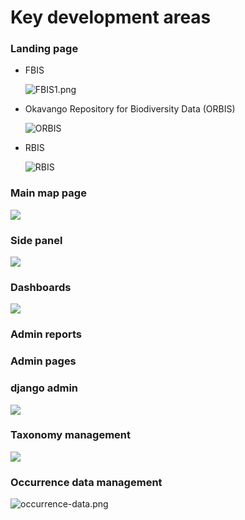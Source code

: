 # Key development areas

### Landing page

* FBIS

    ![FBIS1.png](img/FBIS-1.png)

* Okavango Repository for Biodiversity Data (ORBIS)

    ![ORBIS](img/ORBIS-1.png)

* RBIS

    ![RBIS](img/RBIS-1.png)

### Main map page

![](img/FBIS-2.png)

### Side panel

![](img/side-panel.png)

### Dashboards <!--- how to create modules-->

![](img/RBIS-2.png)

### Admin reports

### Admin pages <!---(not django admin)-->

### django admin <!---and how to do stuff like admin filters, adding columns to views, pagination etc-->

![](img/admin-page.png)

### Taxonomy management

![](img/taxon-management.png)

### Occurrence data management
![occurrence-data.png](img/occurrence-data.png)
